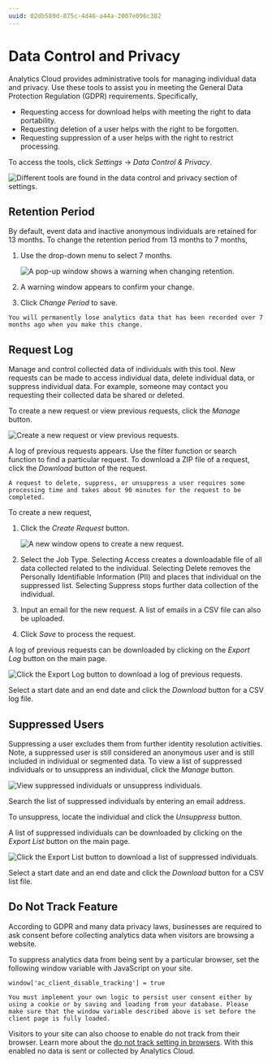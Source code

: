 ```yaml
---
uuid: 02db589d-875c-4d46-a44a-2007e096c382
---
```

# Data Control and Privacy

Analytics Cloud provides administrative tools for managing individual data and privacy. Use these tools to assist you in meeting the General Data Protection Regulation (GDPR) requirements. Specifically,

* Requesting access for download helps with meeting the right to data portability.
* Requesting deletion of a user helps with the right to be forgotten. 
* Requesting suppression of a user helps with the right to restrict processing.

To access the tools, click *Settings* &rarr; *Data Control & Privacy*.

![Different tools are found in the data control and privacy section of settings.](./data-control-and-privacy/images/01.png)

## Retention Period

By default, event data and inactive anonymous individuals are retained for 13 months. To change the retention period from 13 months to 7 months,

1. Use the drop-down menu to select 7 months.

    ![A pop-up window shows a warning when changing retention.](./data-control-and-privacy/images/02.png)

1. A warning window appears to confirm your change.

1. Click *Change Period* to save.

```{warning}
You will permanently lose analytics data that has been recorded over 7 months ago when you make this change.
```

## Request Log

Manage and control collected data of individuals with this tool. New requests can be made to access individual data, delete individual data, or suppress individual data. For example, someone may contact you requesting their collected data be shared or deleted.

To create a new request or view previous requests, click the *Manage* button.

![Create a new request or view previous requests.](./data-control-and-privacy/images/03.png)

A log of previous requests appears. Use the filter function or search function to find a particular request. To download a ZIP file of a request, click the *Download* button of the request. 

```{note}
A request to delete, suppress, or unsuppress a user requires some processing time and takes about 90 minutes for the request to be completed.
```

To create a new request,

1. Click the *Create Request* button.

    ![A new window opens to create a new request.](./data-control-and-privacy/images/04.png)

1. Select the Job Type. Selecting Access creates a downloadable file of all data collected related to the individual. Selecting Delete removes the Personally Identifiable Information (PII) and places that individual on the suppressed list. Selecting Suppress stops further data collection of the individual.

1. Input an email for the new request. A list of emails in a CSV file can also be uploaded.

1. Click *Save* to process the request. 

A log of previous requests can be downloaded by clicking on the *Export Log* button on the main page.

![Click the Export Log button to download a log of previous requests.](./data-control-and-privacy/images/05.png)

Select a start date and an end date and click the *Download* button for a CSV log file.

## Suppressed Users

Suppressing a user excludes them from further identity resolution activities. Note, a suppressed user is still considered an anonymous user and is still included in individual or segmented data. To view a list of suppressed individuals or to unsuppress an individual, click the *Manage* button.

![View suppressed individuals or unsuppress individuals.](./data-control-and-privacy/images/06.png)

Search the list of suppressed individuals by entering an email address. 

To unsuppress, locate the individual and click the *Unsuppress* button.

A list of suppressed individuals can be downloaded by clicking on the *Export List* button on the main page.

![Click the Export List button to download a list of suppressed individuals.](./data-control-and-privacy/images/07.png)

Select a start date and an end date and click the *Download* button for a CSV list file.

## Do Not Track Feature

According to GDPR and many data privacy laws, businesses are required to ask consent before collecting analytics data when visitors are browsing a website.

To suppress analytics data from being sent by a particular browser, set the following window variable with JavaScript on your site.

```
window['ac_client_disable_tracking'] = true
```

```{important}
You must implement your own logic to persist user consent either by using a cookie or by saving and loading from your database. Please make sure that the window variable described above is set before the client page is fully loaded.
```

Visitors to your site can also choose to enable do not track from their browser. Learn more about the [do not track setting in browsers](https://allaboutdnt.com/). With this enabled no data is sent or collected by Analytics Cloud. 
